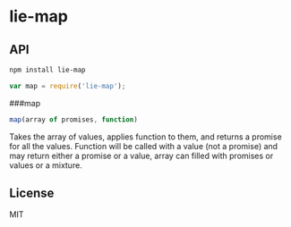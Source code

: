 # lie-map


## API

```bash
npm install lie-map
```

```javascript
var map = require('lie-map');
```

###map

```javascript
map(array of promises, function)
```

Takes the array of values, applies function to them, and returns a promise for all the values. Function will be called with a value (not a promise) and may return either a promise or a value, array can filled with promises or values or a mixture.


## License

  MIT
